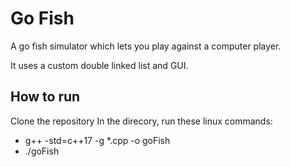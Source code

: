 # Go Fish

A go fish simulator which lets you play against a computer player.

It uses a custom double linked list and GUI.

## How to run
Clone the repository
In the direcory, run these linux commands:
* g++ -std=c++17 -g \*.cpp -o goFish
* ./goFish


